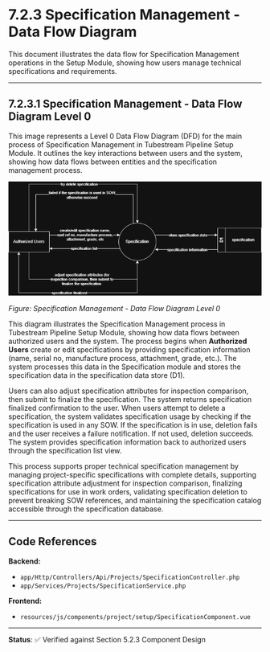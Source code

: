# 7.2.3 Specification Management - Data Flow Diagram

This document illustrates the data flow for Specification Management operations in the Setup Module, showing how users manage technical specifications and requirements.

---

## 7.2.3.1 Specification Management - Data Flow Diagram Level 0

This image represents a Level 0 Data Flow Diagram (DFD) for the main process of Specification Management in Tubestream Pipeline Setup Module. It outlines the key interactions between users and the system, showing how data flows between entities and the specification management process.

![7.2.3-Specification-Management-0.png](7.2.3-Specification-Management-0.png)

*Figure: Specification Management - Data Flow Diagram Level 0*

This diagram illustrates the Specification Management process in Tubestream Pipeline Setup Module, showing how data flows between authorized users and the system. The process begins when **Authorized Users** create or edit specifications by providing specification information (name, serial no, manufacture process, attachment, grade, etc.). The system processes this data in the Specification module and stores the specification data in the specification data store (D1).

Users can also adjust specification attributes for inspection comparison, then submit to finalize the specification. The system returns specification finalized confirmation to the user. When users attempt to delete a specification, the system validates specification usage by checking if the specification is used in any SOW. If the specification is in use, deletion fails and the user receives a failure notification. If not used, deletion succeeds. The system provides specification information back to authorized users through the specification list view.

This process supports proper technical specification management by managing project-specific specifications with complete details, supporting specification attribute adjustment for inspection comparison, finalizing specifications for use in work orders, validating specification deletion to prevent breaking SOW references, and maintaining the specification catalog accessible through the specification database.

---

## Code References

**Backend:**
- `app/Http/Controllers/Api/Projects/SpecificationController.php`
- `app/Services/Projects/SpecificationService.php`

**Frontend:**
- `resources/js/components/project/setup/SpecificationComponent.vue`

---

**Status**: ✅ Verified against Section 5.2.3 Component Design
